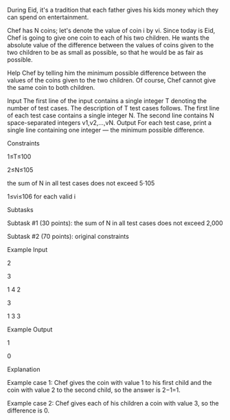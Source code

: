 During Eid, it's a tradition that each father gives his kids money which they can spend on entertainment.

Chef has N coins; let's denote the value of coin i by vi. Since today is Eid, Chef is going to give one coin to each of his two children. He wants the absolute value of the difference between the values of coins given to the two children to be as small as possible, so that he would be as fair as possible.

Help Chef by telling him the minimum possible difference between the values of the coins given to the two children. Of course, Chef cannot give the same coin to both children.

Input
The first line of the input contains a single integer T denoting the number of test cases. The description of T test cases follows.
The first line of each test case contains a single integer N.
The second line contains N space-separated integers v1,v2,…,vN.
Output
For each test case, print a single line containing one integer — the minimum possible difference.

Constraints

1≤T≤100

2≤N≤105

the sum of N in all test cases does not exceed 5⋅105

1≤vi≤106 for each valid i

Subtasks

Subtask #1 (30 points): the sum of N in all test cases does not exceed 2,000

Subtask #2 (70 points): original constraints

Example Input

2

3

1 4 2

3

1 3 3

Example Output

1

0

Explanation

Example case 1: Chef gives the coin with value 1 to his first child and the coin with value 2 to the second child, so the answer is 2−1=1.

Example case 2: Chef gives each of his children a coin with value 3, so the difference is 0.
